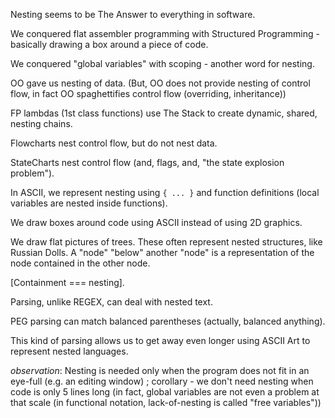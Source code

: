 Nesting seems to be The Answer to everything in software.

We conquered flat assembler programming with Structured Programming - basically drawing a box around a piece of code.

We conquered "global variables" with scoping - another word for nesting.

OO gave us nesting of data.  (But, OO does not provide nesting of control flow, in fact OO spaghettifies control flow (overriding, inheritance))

FP lambdas (1st class functions) use The Stack to create dynamic, shared, nesting chains.

Flowcharts nest control flow, but do not nest data.

StateCharts nest control flow (and, flags, and, "the state explosion problem").

In ASCII, we represent nesting using `{ ... }` and function definitions (local variables are nested inside functions).

We draw boxes around code using ASCII instead of using 2D graphics.

We draw flat pictures of trees.  These often represent nested structures, like Russian Dolls.  A "node" "below" another "node" is a representation of the node contained in the other node.

[Containment === nesting].

Parsing, unlike REGEX, can deal with nested text.

PEG parsing can match balanced parentheses (actually, balanced anything).

This kind of parsing allows us to get away even longer using ASCII Art to represent nested languages.

*observation*: Nesting is needed only when the program does not fit in an eye-full (e.g. an editing window) ; corollary - we don't need nesting when code is only 5 lines long (in fact, global variables are not even a problem at that scale (in functional notation, lack-of-nesting is called "free variables"))
